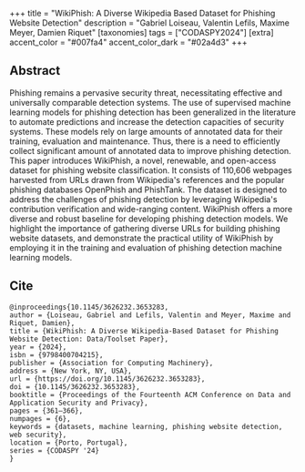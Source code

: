 +++
title = "WikiPhish: A Diverse Wikipedia Based Dataset for Phishing Website Detection"
description = "Gabriel Loiseau, Valentin Lefils, Maxime Meyer, Damien Riquet"
[taxonomies]
tags = ["CODASPY2024"]
[extra]
accent_color = "#007fa4"
accent_color_dark = "#02a4d3"
+++

## Abstract

Phishing remains a pervasive security threat, necessitating effective and universally comparable detection systems. The use of supervised machine learning models for phishing detection has been generalized in the literature to automate predictions and increase the detection capacities of security systems. These models rely on large amounts of annotated data for their training, evaluation and maintenance. Thus, there is a need to efficiently collect significant amount of annotated data to improve phishing detection. This paper introduces WikiPhish, a novel, renewable, and open-access dataset for phishing website classification. It consists of 110,606 webpages harvested from URLs drawn from Wikipedia's references and the popular phishing databases OpenPhish and PhishTank. The dataset is designed to address the challenges of phishing detection by leveraging Wikipedia's contribution verification and wide-ranging content. WikiPhish offers a more diverse and robust baseline for developing phishing detection models. We highlight the importance of gathering diverse URLs for building phishing website datasets, and demonstrate the practical utility of WikiPhish by employing it in the training and evaluation of phishing detection machine learning models.


## Cite

```
@inproceedings{10.1145/3626232.3653283,
author = {Loiseau, Gabriel and Lefils, Valentin and Meyer, Maxime and Riquet, Damien},
title = {WikiPhish: A Diverse Wikipedia-Based Dataset for Phishing Website Detection: Data/Toolset Paper},
year = {2024},
isbn = {9798400704215},
publisher = {Association for Computing Machinery},
address = {New York, NY, USA},
url = {https://doi.org/10.1145/3626232.3653283},
doi = {10.1145/3626232.3653283},
booktitle = {Proceedings of the Fourteenth ACM Conference on Data and Application Security and Privacy},
pages = {361–366},
numpages = {6},
keywords = {datasets, machine learning, phishing website detection, web security},
location = {Porto, Portugal},
series = {CODASPY '24}
}
```